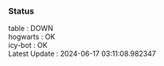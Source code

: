 ### Status


table : DOWN  
hogwarts : OK  
icy-bot : OK  
Latest Update : 2024-06-17 03:11:08.982347
